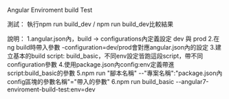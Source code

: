 Angular Enviroment build Test

測試：
執行npm run build_dev / npm run build_dev比較結果

說明：
1.angular.json內，build -> configurations內定義設定 dev 與 prod
2.在ng build時帶入參數 -configuration=dev/prod會對應angular.json內的設定
3.建立基本的build script: build_basic，不同env設定皆跑這段script，帶不同configuration參數
4.使用package.json內config:env定義帶進script:build_basic的參數
5.npm run "腳本名稱" --"專案名稱":"package.json內config區塊的參數名稱"="帶入的參數"
6.npm run build_basic --angular7-enviroment-build-test:env=dev
